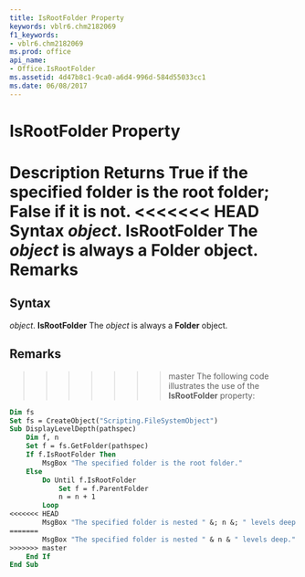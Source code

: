 ```yaml
---
title: IsRootFolder Property
keywords: vblr6.chm2182069
f1_keywords:
- vblr6.chm2182069
ms.prod: office
api_name:
- Office.IsRootFolder
ms.assetid: 4d47b8c1-9ca0-a6d4-996d-584d55033cc1
ms.date: 06/08/2017
---
```



# IsRootFolder Property



 **Description**
Returns  **True** if the specified folder is the root folder; **False** if it is not.
<<<<<<< HEAD
 **Syntax**
 _object_. **IsRootFolder**
The  _object_ is always a **Folder** object.
 **Remarks**
=======

## Syntax

_object_. **IsRootFolder**
The  _object_ is always a **Folder** object.

## Remarks

>>>>>>> master
The following code illustrates the use of the  **IsRootFolder** property:



```vb
Dim fs
Set fs = CreateObject("Scripting.FileSystemObject")
Sub DisplayLevelDepth(pathspec)
    Dim f, n
    Set f = fs.GetFolder(pathspec)
    If f.IsRootFolder Then
        MsgBox "The specified folder is the root folder."
    Else
        Do Until f.IsRootFolder
            Set f = f.ParentFolder
            n = n + 1
        Loop
<<<<<<< HEAD
        MsgBox "The specified folder is nested " &; n &; " levels deep."
=======
        MsgBox "The specified folder is nested " & n & " levels deep."
>>>>>>> master
    End If
End Sub
```


